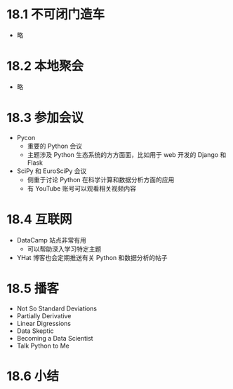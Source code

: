 <!-- code_chunk_output -->

# 18.1 不可闭门造车

- 略

# 18.2 本地聚会

- 略

# 18.3 参加会议

- Pycon
  - 重要的 Python 会议
  - 主题涉及 Python 生态系统的方方面面，比如用于 web 开发的 Django 和 Flask
- SciPy 和 EuroSciPy 会议
  - 侧重于讨论 Python 在科学计算和数据分析方面的应用
  - 有 YouTube 账号可以观看相关视频内容

# 18.4 互联网

- DataCamp 站点非常有用
  - 可以帮助深入学习特定主题
- YHat 博客也会定期推送有关 Python 和数据分析的帖子

# 18.5 播客

- Not So Standard Deviations
- Partially Derivative
- Linear Digressions
- Data Skeptic
- Becoming a Data Scientist
- Talk Python to Me

# 18.6 小结
